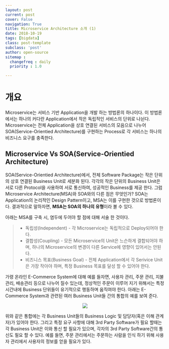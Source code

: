 ```yaml
---
layout: post
current: post
cover: False
navigation: True
title: Microservice Architecture 소개 (1)
date: 2018-10-19
tags: [bigdata]
class: post-template
subclass: 'post'
author: open-source
sitemap :
  changefreq : daily
  priority : 1.0

---
```


# 개요

Microservice는 서비스 기반 Application을 개발 하는 방법론의 하나이다. 이 방법론에서는 하나의 커다란 Application에서 작은 독립적인 서비스의 단위로 나뉜다. Microservice는 전체 Application을 상호 연결된 서비스의 모음으로 나누어 SOA(Service-Orientied Architecture)를 구현하는 Process로 각 서비스는 하나의 비즈니스 요구를 충족한다. 

## Microservice Vs SOA(Service-Orientied Architecture) 

SOA(Service-Orientied Architecture)에서, 전체 Software Package는 작은 단위의 상호 연결된 Business Unit로 세분화 된다. 각각의 작은 단위의 Business Unit은  서로 다른 Protocol을 사용하여 서로 통신하여, 성공적인 Business를 제공 한다. 그럼 Microservice Architecture(MSA)와 SOA와의 다른 점은 무엇인가?  SOA는 Application의 논리적인 Design Pattern이고, MSA는 이를 구현한 것으로 방법론이다. 결과적으로 말하자면, **MSA는 SOA의 하나의 유형**이라 볼 수 있다. 

아래는 MSA를 구축 시, 염두에 두어야 할 점에 대해 서술 한 것이다. 

> - 독립성(Independent) - 각 Microservice는 독립적으로 Deploy되어야 한다. 
> - 결합성(Coupling) - 모든 Microservice의 Unit은 느슨하게 결합되어야 하며, 하나의 Microservice의 변경이 다른 Service에 영향이 있어서는 안된다. 
> - 비즈니스 목표(Business Goal) - 전체 Application에서 각 Serivice Unit은 가장 작아야 하며, 특정 Business 목표를 달성 할 수 있어야 한다. 

가령  온라인 E-Commerce System에 대해 예를 들자면, 사용자 관리, 주문 관리, 지불관리, 배송관리 등으로 나누어 질수 있는데, 정상적인 주문이 이루어 지기 위해서는 특정 시간내에 Business 단위들이 유기적으로 행동하며 움직여야 한다. 아래는 E-Commerce System과 관련된 여러 Business Unit들 간의 통합의 예를 보여 준다. 

<center>
    <img src="../images/msa/figure1.png"/>
	<br/>
</center>

위와 같은 통합에는 각 Business Unit들의 Business Logic 및 담당자(혹은 이해 관계자)가 있어야 한다. 그리고 특정 요구 사항에 대해 3rd Party Software가 필요 할때는 각 Business Unit은 이와 통신 할 필요가 있으며, 각자의 3rd Party Software간의 통신도 필요 할 수 있다. 예를 들면, 주문 관리에서는 주문하는 사람을 인식 하기 위해 사용자 관리에서 사용자의 정보를 얻을 필요가 있다. 

